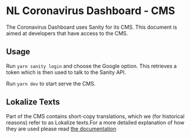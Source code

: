 # NL Coronavirus Dashboard - CMS

The Coronavirus Dashboard uses Sanity for its CMS. This document is aimed at
developers that have access to the CMS.

## Usage

Run `yarn sanity login` and choose the Google option. This retrieves a token
which is then used to talk to the Sanity API.

Run `yarn dev` to start serve the CMS.

## Lokalize Texts

Part of the CMS contains short-copy translations, which we (for historical
reasons) refer to as Lokalize texts.For a more detailed explanation of how they
are used please read [the documentation](/docs/lokalize-texts.md)
